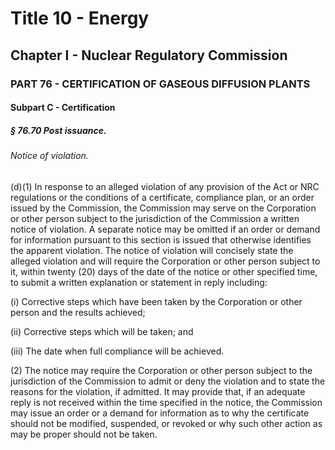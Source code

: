 
# Title 10 - Energy
## Chapter I - Nuclear Regulatory Commission
### PART 76 - CERTIFICATION OF GASEOUS DIFFUSION PLANTS
#### Subpart C - Certification
##### § 76.70 Post issuance.
###### Notice of violation.

(d)(1) In response to an alleged violation of any provision of the Act or NRC regulations or the conditions of a certificate, compliance plan, or an order issued by the Commission, the Commission may serve on the Corporation or other person subject to the jurisdiction of the Commission a written notice of violation. A separate notice may be omitted if an order or demand for information pursuant to this section is issued that otherwise identifies the apparent violation. The notice of violation will concisely state the alleged violation and will require the Corporation or other person subject to it, within twenty (20) days of the date of the notice or other specified time, to submit a written explanation or statement in reply including:

(i) Corrective steps which have been taken by the Corporation or other person and the results achieved;

(ii) Corrective steps which will be taken; and

(iii) The date when full compliance will be achieved.

(2) The notice may require the Corporation or other person subject to the jurisdiction of the Commission to admit or deny the violation and to state the reasons for the violation, if admitted. It may provide that, if an adequate reply is not received within the time specified in the notice, the Commission may issue an order or a demand for information as to why the certificate should not be modified, suspended, or revoked or why such other action as may be proper should not be taken.
